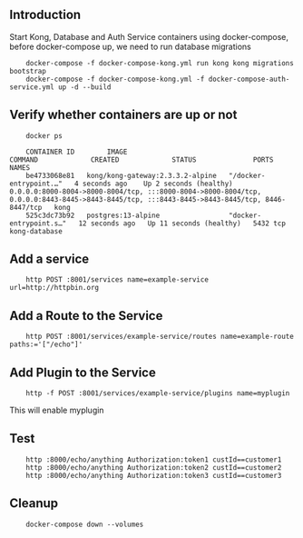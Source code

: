 ## Introduction

Start Kong, Database and Auth Service containers using docker-compose, before docker-compose up, we need to run database migrations

```shell
    docker-compose -f docker-compose-kong.yml run kong kong migrations bootstrap
    docker-compose -f docker-compose-kong.yml -f docker-compose-auth-service.yml up -d --build
```

## Verify whether containers are up or not

```shell
    docker ps

    CONTAINER ID        IMAGE                                    COMMAND             CREATED             STATUS              PORTS                     NAMES
    be4733068e81   kong/kong-gateway:2.3.3.2-alpine   "/docker-entrypoint.…"   4 seconds ago    Up 2 seconds (healthy)    0.0.0.0:8000-8004->8000-8004/tcp, :::8000-8004->8000-8004/tcp, 0.0.0.0:8443-8445->8443-8445/tcp, :::8443-8445->8443-8445/tcp, 8446-8447/tcp   kong
    525c3dc73b92   postgres:13-alpine                 "docker-entrypoint.s…"   12 seconds ago   Up 11 seconds (healthy)   5432 tcp                                                                                                                                      kong-database
```

## Add a service

```shell
    http POST :8001/services name=example-service url=http://httpbin.org
```

## Add a Route to the Service

```shell
    http POST :8001/services/example-service/routes name=example-route paths:='["/echo"]'
```

## Add Plugin to the Service

```shell
    http -f POST :8001/services/example-service/plugins name=myplugin
```

This will enable myplugin

## Test

```shell
    http :8000/echo/anything Authorization:token1 custId==customer1
    http :8000/echo/anything Authorization:token2 custId==customer2
    http :8000/echo/anything Authorization:token3 custId==customer3
```

## Cleanup

```shell
    docker-compose down --volumes
```
